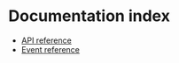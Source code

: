 # Documentation index

- [API reference](./docs/api/readme.md)
- [Event reference](./docs/events.md)
